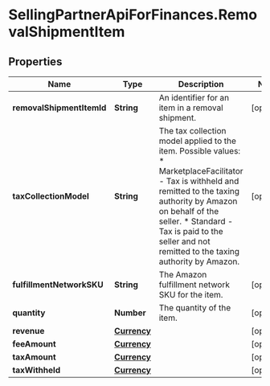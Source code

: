 # SellingPartnerApiForFinances.RemovalShipmentItem

## Properties

Name | Type | Description | Notes
------------ | ------------- | ------------- | -------------
**removalShipmentItemId** | **String** | An identifier for an item in a removal shipment. | [optional] 
**taxCollectionModel** | **String** | The tax collection model applied to the item.  Possible values:  * MarketplaceFacilitator - Tax is withheld and remitted to the taxing authority by Amazon on behalf of the seller.  * Standard - Tax is paid to the seller and not remitted to the taxing authority by Amazon. | [optional] 
**fulfillmentNetworkSKU** | **String** | The Amazon fulfillment network SKU for the item. | [optional] 
**quantity** | **Number** | The quantity of the item. | [optional] 
**revenue** | [**Currency**](Currency.md) |  | [optional] 
**feeAmount** | [**Currency**](Currency.md) |  | [optional] 
**taxAmount** | [**Currency**](Currency.md) |  | [optional] 
**taxWithheld** | [**Currency**](Currency.md) |  | [optional] 


